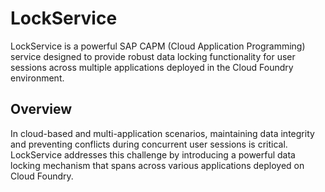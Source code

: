 
# LockService

LockService is a powerful SAP CAPM (Cloud Application Programming) service designed to provide robust data locking functionality for user sessions across multiple applications deployed in the Cloud Foundry environment.




## Overview

In cloud-based and multi-application scenarios, maintaining data integrity and preventing conflicts during concurrent user sessions is critical. LockService addresses this challenge by introducing a powerful data locking mechanism that spans across various applications deployed on Cloud Foundry.